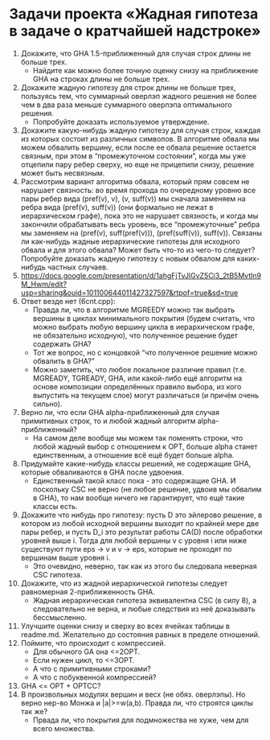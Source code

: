 # Задачи проекта «Жадная гипотеза в задаче о кратчайшей надстроке»
1. Докажите, что GHA 1.5-приближенный для случая строк длины не больше трех.
	- Найдите как можно более точную оценку снизу на приближение GHA на строках длины не больше трех.
2. Докажите жадную гипотезу для строк длины не больше трех, пользуясь тем, что суммарный оверлэп жадного решения не более чем в два раза меньше суммарного оверлэпа оптимального решения.
	- Попробуйте доказать используемое утверждение.
3. Докажите какую-нибудь жадную гипотезу для случая строк, каждая из которых состоит из различных символов.
В алгоритме обвала мы можем обвалить вершину, если после ее обвала решение остается связным, при этом в “промежуточном состоянии”, когда мы уже отцепили пару ребер сверху, но еще не прицепили снизу, решение может быть несвязным.
4. Рассмотрим вариант алгоритма обвала, который прям совсем не нарушает связность: во время прохода по очередному уровню все пары ребер вида (pref(v), v), (v, suff(v)) мы сначала заменяем на ребра вида (pref(v), suff(v)) (они формально не лежат в иерархическом графе), пока это не нарушает связность, и когда мы закончили обрабатывать весь уровень, все “промежуточные” ребра мы заменяем на (pref(v), suff(pref(v))), (pref(suff(v)), suff(v)).  Связаны ли как-нибудь жадные иерархические гипотезы для исходного обвала и для этого обвала? Может быть что-то из чего-то следует? Попробуйте доказать жадную гипотезу с новым обвалом для каких-нибудь частных случаев.
5. https://docs.google.com/presentation/d/1ahgFjTvJlGvZ5Ci3_2tB5Mvtln9M_Hwm/edit?usp=sharing&ouid=101100644011427327597&rtpof=true&sd=true
6. Ответ везде нет (6cnt.cpp):
	- Правда ли, что в алгоритме MGREEDY можно так выбрать вершины в циклах минимального покрытия (будем считать, что можно выбрать любую вершину цикла в иерархическом графе, не обязательно исходную), что полученное решение будет содержать GHA?
	- Тот же вопрос, но с концовкой “что полученное решение можно обвалить в GHA?”
	- Можно заметить, что любое локальное различие правил (т.е. MGREADY, TGREADY, GHA, или какой-либо ещё алгоритм на основе композиции определённых правило выбора, из кого выпустить на текущем слое) могут различаться (и причём очень сильно).
7. Верно ли, что если GHA alpha-приближенный для случая примитивных строк, то и любой жадный алгоритм alpha-приближенный?
	- На самом деле вообще мы можем так поменять строки, что любой жадный выбор с отношением к OPT, больше alpha станет единственным, а отношение всё ещё будет больше alpha.
8. Придумайте какие-нибудь классы решений, не содержащие GHA, которые обваливаются в GHA после удвоения.
	- Единственный такой класс пока - это содержащие GHA. И поскольку CSC не верно (не любое решение, удвоив мы обвалим в GHA), то нам вообще ничего не гарантирует, что ещё такие классы есть.
9. Докажите что нибудь про гипотезу: пусть D это эйлерово решение, в котором из любой исходной вершины выходит по крайней мере две пары ребер, и пусть D_i это результат работы CA(D) после обработки уровней выше i. Тогда для любой вершины v с уровня i или ниже существуют пути eps -> v и v -> eps, которые не проходят по вершинам выше уровня i.
	- Это очевидно, неверно, так как из этого бы следовала неверная CSC гипотеза.
10. Докажите, что из жадной иерархической гипотезы следует равномерная 2-приближенность GHA.
	- Жадная иерархическая гипотеза эквивалентна CSC (в силу 8), а следовательно не верна, и любые следствия из неё доказывать бессмысленно.
11. Улучшите оценки снизу и сверху во всех ячейках таблицы в readme.md. Желательно до состояния равных в пределе отношений.
12. Поймите, что происходит с компрессией.
	- Для обычного GA она <=2OPT.
	- Если нужен цикл, то <=3OPT.
	- А что с примитивными строками?
	- А что с побуквенной компрессией?
13. GHA <= OPT + OPTCC?
14. В произвольных модулях вершин и весх (не обяз. оверлэпы). Но верно нер-во Монжа и |a|>=w(a,b). Правда ли, что строятся циклы так же?
	- Првада ли, что покрытия для подмножества не хуже, чем для всего множества.
